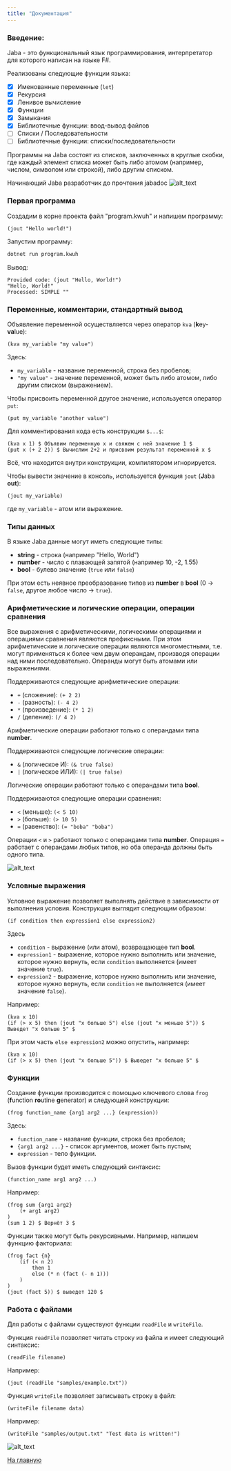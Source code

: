 ```yaml
---
title: "Документация"
---
```


### Введение:

Jaba - это функциональный язык программирования, интерпретатор для которого написан на языке F#.

Реализованы следующие функции языка:

* [x] Именованные переменные (`let`)
* [x] Рекурсия
* [x] Ленивое вычисление
* [x] Функции
* [x] Замыкания
* [x] Библиотечные функции: ввод-вывод файлов
* [ ] Списки / Последовательности
* [ ] Библиотечные функции: списки/последовательности

Программы на Jaba состоят из списков, заключенных в круглые скобки, где каждый элемент списка может быть либо атомом (например, числом, символом или строкой), либо другим списком.

Начинающий Jaba разработчик до прочтения jabadoc
![alt_text](./img/frog9.png)

### Первая программа
Создадим в корне проекта файл "program.kwuh" и напишем программу:
```jaba
(jout "Hello world!")
```

Запустим программу:
```bash
dotnet run program.kwuh
```
Вывод:
```
Provided code: (jout "Hello, World!")
"Hello, World!"
Processed: SIMPLE ""
```

### Переменные, комментарии, стандартный вывод
Объявление переменной осуществляется через оператор `kva` (**k**ey-**va**lue):
```jaba
(kva my_variable "my value")
```
Здесь:
- `my_variable` - название переменной, строка без пробелов;
- `"my value"` - значение переменной, может быть либо атомом, либо другим списком (выражением).

Чтобы присвоить переменной другое значение, используется оператор `put`:
```jaba
(put my_variable "another value")
```

Для комментирования кода есть конструкции `$...$`:
```jaba
(kva x 1) $ Объявим переменную x и свяжем с ней значение 1 $
(put x (+ 2 2)) $ Вычислим 2+2 и присвоим результат переменной x $
```
Всё, что находится внутри конструкции, компилятором игнорируется.

Чтобы вывести значение в консоль, используется функция `jout` (**J**aba **out**):
```jaba
(jout my_variable)
```
где `my_variable` - атом или выражение. 

### Типы данных
В языке Jaba данные могут иметь следующие типы:
- **string** - строка (например "Hello, World")
- **number** - число с плавающей запятой (например 10, -2, 1.55)
- **bool** - булево значение (`true` или `false`)

При этом есть неявное преобразование типов из **number** в **bool** (0 -> `false`, другое любое число -> `true`).


### Арифметические и логические операции, операции сравнения
Все выражения с арифметическими, логическими операциями и операциями сравнения являются префиксными.
При этом арифметические и логические операции являются многоместными, т.е. могут применяться к более чем двум операндам, производя операции над ними последовательно.
Операнды могут быть атомами или выражениями.

Поддерживаются следующие арифметические операции:
- `+` (сложение): `(+ 2 2)`
- `-` (разность): `(- 4 2)`
- `*` (произведение): `(* 1 2)`
- `/` (деление): `(/ 4 2)`

Арифметические операции работают только с операндами типа **number**.

Поддерживаются следующие логические операции:
- `&` (логическое И): `(& true false)`
- `|` (логическое ИЛИ): `(| true false)`

Логические операции работают только с операндами типа **bool**.

Поддерживаются следующие операции сравнения:
- `<` (меньше): `(< 5 10)`
- `>` (больше): `(> 10 5)`
- `=` (равенство): `(= "boba" "boba")`

Операции `<` и `>` работают только с операндами типа **number**.
Операция `=` работает с операндами любых типов, но оба операнда должны быть одного типа.

![alt_text](./img/frog10.png)

### Условные выражения
Условное выражение позволяет выполнять действие в зависимости от выполнения условия. Конструкция выглядит следующим образом:
```jaba
(if condition then expression1 else expression2)
```
Здесь 
- `condition` - выражение (или атом), возвращающее тип **bool**.
- `expression1` - выражение, которое нужно выполнить или значение, которое нужно вернуть, если `condition` выполняется (имеет значение `true`).
- `expression2` - выражение, которое нужно выполнить или значение, которое нужно вернуть, если `condition` не выполняется (имеет значение `false`).

Например:
```jaba
(kva x 10)
(if (> x 5) then (jout "x больше 5") else (jout "x меньше 5")) $ Выведет "x больше 5" $
```

При этом часть `else expression2` можно опустить, например:
```jaba
(kva x 10)
(if (> x 5) then (jout "x больше 5")) $ Выведет "x больше 5" $
```

### Функции
Создание функции производится с помощью ключевого слова `frog` (**f**unction **ro**utine **g**enerator) и следующей конструкции:
```jaba
(frog function_name {arg1 arg2 ...} (expression))
```
Здесь:
- `function_name` - название функции, строка без пробелов;
- `{arg1 arg2 ...}` - список аргументов, может быть пустым;
- `expression` - тело функции.

Вызов функции будет иметь следующий синтаксис: 
```jaba
(function_name arg1 arg2 ...)
```

Например:
```jaba
(frog sum {arg1 arg2}
    (+ arg1 arg2)
)
(sum 1 2) $ Вернёт 3 $
```

Функции также могут быть рекурсивными.
Например, напишем функцию факториала:
```jaba
(frog fact {n}
    (if (< n 2)
        then 1
        else (* n (fact (- n 1)))
    )
)
(jout (fact 5)) $ выведет 120 $
```

### Работа с файлами
Для работы с файлами существуют функции `readFile` и `writeFile`.

Функция `readFile` позволяет читать строку из файла и имеет следующий синтаксис:
```jaba
(readFile filename)
```
Например:
```jaba
(jout (readFile "samples/example.txt"))
```

Функция `writeFile` позволяет записывать строку в файл:
```jaba
(writeFile filename data)
```
Например:
```jaba
(writeFile "samples/output.txt" "Test data is written!")
```

![alt_text](./img/frog3.png)

[На главную]({{site.baseurl}})